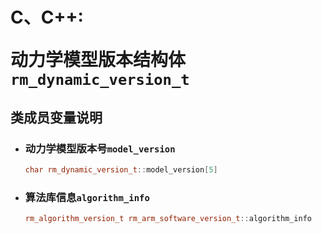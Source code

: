 # <p class="hidden">C、C++: </p>动力学模型版本结构体`rm_dynamic_version_t`

## 类成员变量说明

- ### 动力学模型版本号`model_version`

    ```C++
    char rm_dynamic_version_t::model_version[5]
    ```

- ### 算法库信息`algorithm_info`

    ```C++
    rm_algorithm_version_t rm_arm_software_version_t::algorithm_info
    ```
